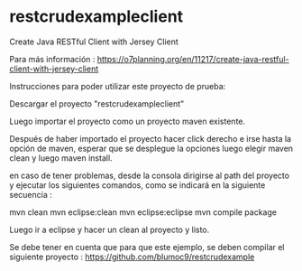 # restcrudexampleclient

Create Java RESTful Client with Jersey Client

Para más información  : https://o7planning.org/en/11217/create-java-restful-client-with-jersey-client

Instrucciones para poder utilizar este proyecto de prueba:

Descargar el proyecto "restcrudexampleclient" 

Luego importar el proyecto como un proyecto maven existente.

Después de haber importado el proyecto hacer click derecho e irse hasta la opción de maven, esperar que se desplegue la 
opciones luego elegir maven clean y luego maven install.

en caso de tener problemas, desde la consola dirigirse al path del proyecto y ejecutar los siguientes comandos, como se indicará en la siguiente secuencia : 

mvn clean
mvn eclipse:clean
mvn eclipse:eclipse
mvn compile package

Luego ir a eclipse y hacer un clean al proyecto y listo.

Se debe tener en cuenta que para que este ejemplo, se deben compilar el siguiente proyecto : https://github.com/blumoc9/restcrudexample


